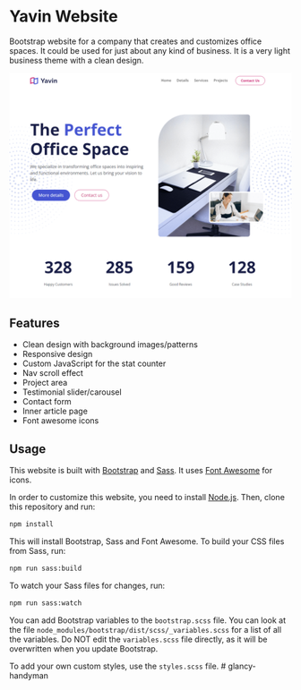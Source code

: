 # Yavin Website

Bootstrap website for a company that creates and customizes office spaces. It could be used for just about any kind of business. It is a very light business theme with a clean design.

<img src="./images/screen.png" />

## Features

- Clean design with background images/patterns
- Responsive design
- Custom JavaScript for the stat counter
- Nav scroll effect
- Project area
- Testimonial slider/carousel
- Contact form
- Inner article page
- Font awesome icons

## Usage

This website is built with [Bootstrap](https://getbootstrap.com/) and [Sass](https://sass-lang.com/). It uses [Font Awesome](https://fontawesome.com/) for icons.

In order to customize this website, you need to install [Node.js](https://nodejs.org/en/). Then, clone this repository and run:

```bash
npm install
```

This will install Bootstrap, Sass and Font Awesome. To build your CSS files from Sass, run:

```bash
npm run sass:build
```

To watch your Sass files for changes, run:

```bash
npm run sass:watch
```

You can add Bootstrap variables to the `bootstrap.scss` file. You can look at the file `node_modules/bootstrap/dist/scss/_variables.scss` for a list of all the variables. Do NOT edit the `variables.scss` file directly, as it will be overwritten when you update Bootstrap.

To add your own custom styles, use the `styles.scss` file.
#   g l a n c y - h a n d y m a n 
 
 